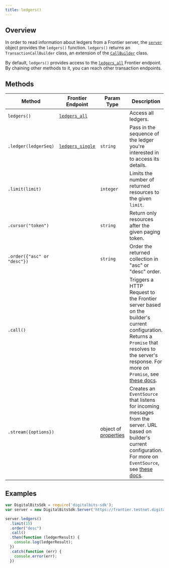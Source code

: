 ```yaml
---
title: ledgers()
---
```


## Overview

In order to read information about ledgers from a Frontier server, the [`server`](./server.md) object provides the `ledgers()` function. `ledgers()` returns an `TransactionCallBuilder` class, an extension of the [`CallBuilder`](./call_builder.md) class.

By default, `ledgers()` provides access to the [`ledgers_all`](https://developer.digitalbits.io/frontier/reference/ledgers-all.html) Frontier endpoint.  By chaining other methods to it, you can reach other transaction endpoints.

## Methods

| Method | Frontier Endpoint | Param Type | Description |
| --- | --- | --- | --- |
| `ledgers()` | [`ledgers_all`](https://developer.digitalbits.io/frontier/reference/ledgers-all.html) |  | Access all ledgers. |
| `.ledger(ledgerSeq)` | [`ledgers_single`](https://developer.digitalbits.io/frontier/reference/ledgers-single.html) | `string` | Pass in the sequence of the ledger you're interested in to access its details. |
| `.limit(limit)` | | `integer` | Limits the number of returned resources to the given `limit`.|
| `.cursor("token")` | | `string` | Return only resources after the given paging token. |
| `.order({"asc" or "desc"})` | | `string` |  Order the returned collection in "asc" or "desc" order. |
| `.call()` | | | Triggers a HTTP Request to the Frontier server based on the builder's current configuration.  Returns a `Promise` that resolves to the server's response.  For more on `Promise`, see [these docs](https://developer.mozilla.org/en-US/docs/Web/JavaScript/Reference/Global_Objects/Promise).|
| `.stream({options})` | | object of [properties](https://developer.mozilla.org/en-US/docs/Web/API/EventSource#Properties) | Creates an `EventSource` that listens for incoming messages from the server.  URL based on builder's current configuration.  For more on `EventSource`, see [these docs](https://developer.mozilla.org/en-US/docs/Web/API/EventSource). |

## Examples

```js
var DigitalBitsSdk = require('digitalbits-sdk');
var server = new DigitalBitsSdk.Server('https://frontier.testnet.digitalbits.io');

server.ledgers()
  .limit(15)
  .order("desc")
  .call()
  .then(function (ledgerResult) {
    console.log(ledgerResult);
  })
  .catch(function (err) {
    console.error(err);
  })
```
